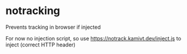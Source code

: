 # notracking
Prevents tracking in browser if injected

For now no injection script, so use https://notrack.kamivt.dev/inject.js to inject (correct HTTP header)
